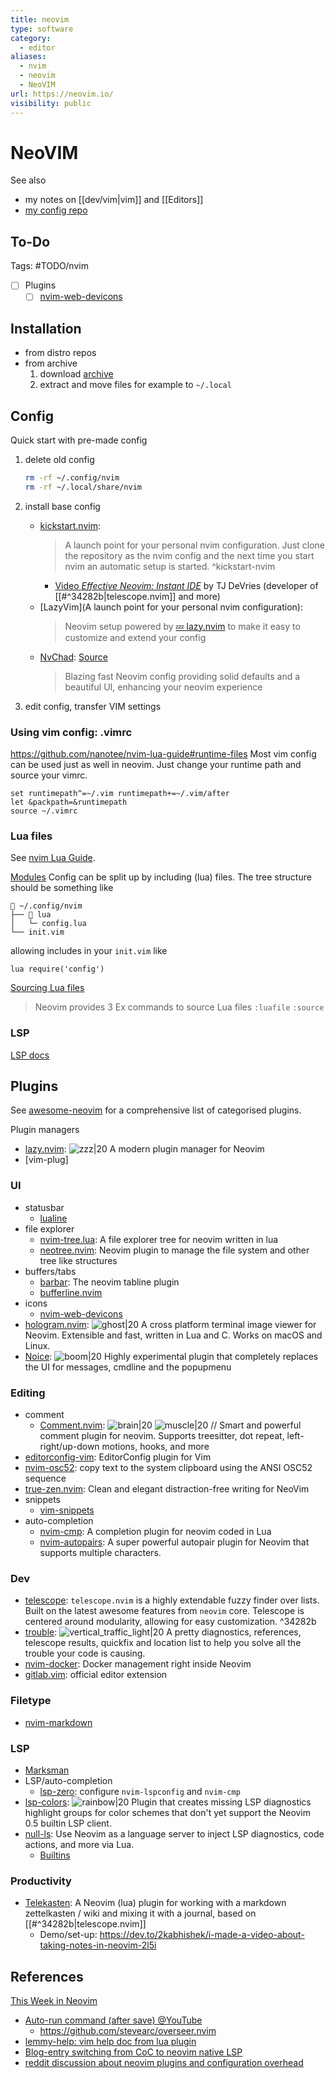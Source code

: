 ```yaml
---
title: neovim
type: software
category:
  - editor
aliases:
  - nvim
  - neovim
  - NeoVIM
url: https://neovim.io/
visibility: public
---
```

# NeoVIM

See also

- my notes on [[dev/vim|vim]] and [[Editors]]
- [my config repo][nvim-config-repo]

## To-Do

Tags: #TODO/nvim

- [ ] Plugins
    - [ ] [nvim-web-devicons](https://github.com/nvim-tree/nvim-web-devicons)

## Installation

- from distro repos
- from archive
    1. download [archive](https://github.com/neovim/neovim/releases/latest/download/nvim-linux64.tar.gz)
    2. extract and move files for example to `~/.local`

## Config

Quick start with pre-made config

1. delete old config

   ```bash
   rm -rf ~/.config/nvim
   rm -rf ~/.local/share/nvim
   ```

2. install base config
    - [kickstart.nvim](https://github.com/nvim-lua/kickstart.nvim):
      > A launch point for your personal nvim configuration. Just clone the repository as the nvim config and the next time you start nvim an automatic setup is started. ^kickstart-nvim
        - [Video *Effective Neovim: Instant IDE*](https://www.youtube.com/watch?v=stqUbv-5u2s) by TJ DeVries (developer of [[#^34282b|telescope.nvim]] and more)
    - [LazyVim](A launch point for your personal nvim configuration):
      > Neovim setup powered by [💤 lazy.nvim](https://github.com/folke/lazy.nvim) to make it easy to customize and extend your config
    - [NvChad](https://nvchad.com/): [Source](https://github.com/NvChad/NvChad)
      > Blazing fast Neovim config providing solid defaults and a beautiful UI, enhancing your neovim experience
      
3. edit config, transfer VIM settings


### Using vim config: .vimrc

<https://github.com/nanotee/nvim-lua-guide#runtime-files>
Most vim config can be used just as well in neovim. Just change your runtime path and source your vimrc.

```vim
set runtimepath^=~/.vim runtimepath+=~/.vim/after
let &packpath=&runtimepath
source ~/.vimrc
```

### Lua files

See [nvim Lua Guide](https://github.com/nanotee/nvim-lua-guide).

[Modules](https://github.com/nanotee/nvim-lua-guide#modules)
Config can be split up by including (lua) files. The tree structure should be something like

```
📂 ~/.config/nvim
├── 📂 lua
│   └─ config.lua
└── init.vim
```

allowing includes in your `init.vim` like

```vim
lua require('config')
```

[Sourcing Lua files](https://github.com/nanotee/nvim-lua-guide#sourcing-lua-files)
> Neovim provides 3 Ex commands to source Lua files
> `:luafile`
> `:source`

### LSP

[LSP docs](https://neovim.io/doc/user/lsp.html)

## Plugins

See [awesome-neovim](https://github.com/rockerBOO/awesome-neovim) for a comprehensive list of categorised plugins.


Plugin managers

- [lazy.nvim](https://github.com/folke/lazy.nvim): ![zzz|20](https://github.githubassets.com/images/icons/emoji/unicode/1f4a4.png) A modern plugin manager for Neovim
- [vim-plug]

### UI

- statusbar
    - [lualine](https://github.com/nvim-lualine/lualine.nvim)
- file explorer
    - [nvim-tree.lua](https://github.com/nvim-tree/nvim-tree.lua): A file explorer tree for neovim written in lua
    - [neotree.nvim](https://github.com/nvim-neo-tree/neo-tree.nvim): Neovim plugin to manage the file system and other tree like structures
- buffers/tabs
    - [barbar](): The neovim tabline plugin
    - [bufferline.nvim](https://github.com/akinsho/bufferline.nvim)
- icons
    - [nvim-web-devicons](https://github.com/nvim-tree/nvim-web-devicons)
- [hologram.nvim](https://github.com/edluffy/hologram.nvim): ![ghost|20](https://github.githubassets.com/images/icons/emoji/unicode/1f47b.png) A cross platform terminal image viewer for Neovim. Extensible and fast, written in Lua and C. Works on macOS and Linux.
- [Noice](https://github.com/folke/noice.nvim): ![boom|20](https://github.githubassets.com/images/icons/emoji/unicode/1f4a5.png) Highly experimental plugin that completely replaces the UI for messages, cmdline and the popupmenu

### Editing

- comment
    - [Comment.nvim](https://github.com/numToStr/Comment.nvim): ![brain|20](https://github.githubassets.com/images/icons/emoji/unicode/1f9e0.png) ![muscle|20](https://github.githubassets.com/images/icons/emoji/unicode/1f4aa.png) // Smart and powerful comment plugin for neovim. Supports treesitter, dot repeat, left-right/up-down motions, hooks, and more
- [editorconfig-vim](https://github.com/editorconfig/editorconfig-vim): EditorConfig plugin for Vim
- [nvim-osc52](https://github.com/ojroques/nvim-osc52): copy text to the system clipboard using the ANSI OSC52 sequence
- [true-zen.nvim](https://github.com/Pocco81/true-zen.nvim): Clean and elegant distraction-free writing for NeoVim
- snippets
    - [vim-snippets](https://github.com/honza/vim-snippets)
- auto-completion
    - [nvim-cmp](https://github.com/hrsh7th/nvim-cmp): A completion plugin for neovim coded in Lua
    - [nvim-autopairs](https://github.com/windwp/nvim-autopairs): A super powerful autopair plugin for Neovim that supports multiple characters.

### Dev

- [telescope](https://github.com/nvim-telescope/telescope.nvim): `telescope.nvim` is a highly extendable fuzzy finder over lists. Built on the latest awesome features from `neovim` core. Telescope is centered around modularity, allowing for easy customization. ^34282b
- [trouble](https://github.com/folke/trouble.nvim): ![vertical_traffic_light|20](https://github.githubassets.com/images/icons/emoji/unicode/1f6a6.png) A pretty diagnostics, references, telescope results, quickfix and location list to help you solve all the trouble your code is causing.
- [nvim-docker](https://github.com/dgrbrady/nvim-docker): Docker management right inside Neovim
- [gitlab.vim](https://gitlab.com/gitlab-org/editor-extensions/gitlab.vim): official editor extension

### Filetype

- [nvim-markdown](https://github.com/ixru/nvim-markdown)

### LSP

- [Marksman](https://github.com/artempyanykh/marksman)
- LSP/auto-completion
    - [lsp-zero](https://github.com/VonHeikemen/lsp-zero.nvim): configure `nvim-lspconfig` and `nvim-cmp`
- [lsp-colors](https://github.com/folke/lsp-colors.nvim): ![rainbow|20](https://github.githubassets.com/images/icons/emoji/unicode/1f308.png) Plugin that creates missing LSP diagnostics highlight groups for color schemes that don't yet support the Neovim 0.5 builtin LSP client.
- [null-ls](https://github.com/jose-elias-alvarez/null-ls.nvim): Use Neovim as a language server to inject LSP diagnostics, code actions, and more via Lua.
    - [Builtins](https://github.com/jose-elias-alvarez/null-ls.nvim/blob/main/doc/BUILTINS.md#vale)

### Productivity

- [Telekasten](https://github.com/renerocksai/telekasten.nvim): A Neovim (lua) plugin for working with a markdown zettelkasten / wiki and mixing it with a journal, based on [[#^34282b|telescope.nvim]]
    - Demo/set-up: <https://dev.to/2kabhishek/i-made-a-video-about-taking-notes-in-neovim-2l5i>

## References

[This Week in Neovim](https://this-week-in-neovim.org/)

- [Auto-run command (after save) @YouTube](https://www.youtube.com/watch?v=9gUatBHuXE0)
    - <https://github.com/stevearc/overseer.nvim>
- [lemmy-help: vim help doc from lua plugin](https://github.com/numToStr/lemmy-help)
- [Blog-entry switching from CoC to neovim native LSP](https://www.vikasraj.dev/blog/lsp-neovim-retrospective)
- [reddit discussion about neovim plugins and configuration overhead](https://www.reddit.com/r/neovim/comments/wehqqr/some_constructive_criticism_for_the_hard_working/)

[nvim-config-repo]: <https://github.com/SebastianErfort/kickstart.nvim>
